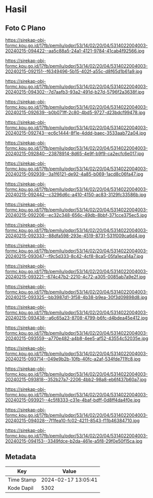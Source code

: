 # Hasil

## Foto C Plano

https://sirekap-obj-formc.kpu.go.id/17fb/pemilu/pdpr/53/14/02/20/04/5314022004003-20240215-094422--aa5c88a5-24a1-4121-9784-41cab4f92566.jpg

https://sirekap-obj-formc.kpu.go.id/17fb/pemilu/pdpr/53/14/02/20/04/5314022004003-20240215-092151--f6349496-5b15-402f-a55c-d8f65d1b61a9.jpg

https://sirekap-obj-formc.kpu.go.id/17fb/pemilu/pdpr/53/14/02/20/04/5314022004003-20240215-094302--7d7aafb3-93a2-491d-b27d-5796f2a3638f.jpg

https://sirekap-obj-formc.kpu.go.id/17fb/pemilu/pdpr/53/14/02/20/04/5314022004003-20240215-092639--b0b071ff-2c80-4bd5-9727-d23bdcf99478.jpg

https://sirekap-obj-formc.kpu.go.id/17fb/pemilu/pdpr/53/14/02/20/04/5314022004003-20240215-092743--ec6c1444-8f1e-4ddd-baec-3533aab72a04.jpg

https://sirekap-obj-formc.kpu.go.id/17fb/pemilu/pdpr/53/14/02/20/04/5314022004003-20240215-092840--23878914-8d65-4e9f-b9f9-ca2ecfc6e017.jpg

https://sirekap-obj-formc.kpu.go.id/17fb/pemilu/pdpr/53/14/02/20/04/5314022004003-20240215-092939--3a1f6121-de92-4a85-b069-1acd8c06fa47.jpg

https://sirekap-obj-formc.kpu.go.id/17fb/pemilu/pdpr/53/14/02/20/04/5314022004003-20240215-092442--c3296d6c-a410-4150-ac83-3129fc33586b.jpg

https://sirekap-obj-formc.kpu.go.id/17fb/pemilu/pdpr/53/14/02/20/04/5314022004003-20240215-092206--ec32c348-656c-49db-8bbf-371cce375ec5.jpg

https://sirekap-obj-formc.kpu.go.id/17fb/pemilu/pdpr/53/14/02/20/04/5314022004003-20240215-092333--88dfa598-293e-4519-8731-531f009ca6d4.jpg

https://sirekap-obj-formc.kpu.go.id/17fb/pemilu/pdpr/53/14/02/20/04/5314022004003-20240215-093047--f9c5d333-8c42-4cf8-8ca5-05fa1eca14a7.jpg

https://sirekap-obj-formc.kpu.go.id/17fb/pemilu/pdpr/53/14/02/20/04/5314022004003-20240215-093221--674c47b2-2210-4c72-a305-0085ab7a9e2f.jpg

https://sirekap-obj-formc.kpu.go.id/17fb/pemilu/pdpr/53/14/02/20/04/5314022004003-20240215-093325--bb3987d1-3f58-4b38-b9ea-30f3d09898d8.jpg

https://sirekap-obj-formc.kpu.go.id/17fb/pemilu/pdpr/53/14/02/20/04/5314022004003-20240215-093438--a6c65a23-8708-4799-b6fc-d4bdea45e412.jpg

https://sirekap-obj-formc.kpu.go.id/17fb/pemilu/pdpr/53/14/02/20/04/5314022004003-20240215-093559--a770e482-a4b8-4ee5-af52-43554c52035e.jpg

https://sirekap-obj-formc.kpu.go.id/17fb/pemilu/pdpr/53/14/02/20/04/5314022004003-20240215-093714--049e9b2b-10fb-40fc-a2af-534fde711fc8.jpg

https://sirekap-obj-formc.kpu.go.id/17fb/pemilu/pdpr/53/14/02/20/04/5314022004003-20240215-093818--352b27a7-2206-4bb2-98a8-eb6f437b60a7.jpg

https://sirekap-obj-formc.kpu.go.id/17fb/pemilu/pdpr/53/14/02/20/04/5314022004003-20240215-093921--4c5f8333-c31e-4baf-bdff-0d8ff4da4f0e.jpg

https://sirekap-obj-formc.kpu.go.id/17fb/pemilu/pdpr/53/14/02/20/04/5314022004003-20240215-094028--7f1fea10-fc02-4211-8543-f11b46384710.jpg

https://sirekap-obj-formc.kpu.go.id/17fb/pemilu/pdpr/53/14/02/20/04/5314022004003-20240215-094153--3349fdce-b2da-461e-a5f8-29f0e50f15ca.jpg


## Metadata

| Key        | Value               |
| ---------- | ------------------- |
| Time Stamp | 2024-02-17 13:05:41 |
| Kode Dapil | 5302                |



